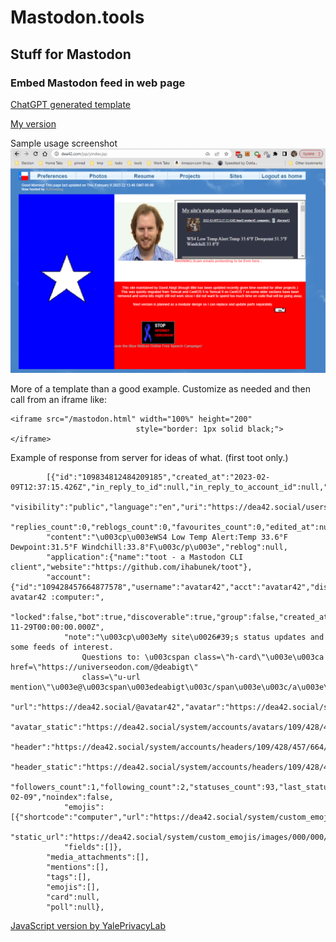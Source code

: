 # Mastodon.tools
## Stuff for Mastodon
### Embed Mastodon feed in web page
[ChatGPT generated template](/src/main/webapp/chatGPT.html)

[My version](/src/main/webapp/mastodon.html)

Sample usage screenshot
![Sample usage](screenshots/Screenshot%202023-02-10%20095240.png)

More of a template than a good example. Customize as needed and then call from an iframe like:

	<iframe src="/mastodon.html" width="100%" height="200"
								style="border: 1px solid black;"> </iframe>

Example of response from server for ideas of what. (first toot only.)

			[{"id":"109834812484209185","created_at":"2023-02-09T12:37:15.426Z","in_reply_to_id":null,"in_reply_to_account_id":null,"sensitive":false,"spoiler_text":"",
			"visibility":"public","language":"en","uri":"https://dea42.social/users/avatar42/statuses/109834812484209185","url":"https://dea42.social/@avatar42/109834812484209185",
			"replies_count":0,"reblogs_count":0,"favourites_count":0,"edited_at":null,
			"content":"\u003cp\u003eWS4 Low Temp Alert:Temp 33.6°F Dewpoint:31.5°F Windchill:33.8°F\u003c/p\u003e","reblog":null,
			"application":{"name":"toot - a Mastodon CLI client","website":"https://github.com/ihabunek/toot"},
			"account":{"id":"109428457664877578","username":"avatar42","acct":"avatar42","display_name":"dea42 avatar42 :computer:",
				"locked":false,"bot":true,"discoverable":true,"group":false,"created_at":"2022-11-29T00:00:00.000Z",
				"note":"\u003cp\u003eMy site\u0026#39;s status updates and some feeds of interest. 
					Questions to: \u003cspan class=\"h-card\"\u003e\u003ca href=\"https://universeodon.com/@deabigt\" 
					class=\"u-url mention\"\u003e@\u003cspan\u003edeabigt\u003c/span\u003e\u003c/a\u003e\u003c/span\u003e\u003c/p\u003e",
				"url":"https://dea42.social/@avatar42","avatar":"https://dea42.social/system/accounts/avatars/109/428/457/664/877/578/original/4d9939953c135caa.jpg",
				"avatar_static":"https://dea42.social/system/accounts/avatars/109/428/457/664/877/578/original/4d9939953c135caa.jpg",
				"header":"https://dea42.social/system/accounts/headers/109/428/457/664/877/578/original/ed7f5522e10561f5.jpg",
				"header_static":"https://dea42.social/system/accounts/headers/109/428/457/664/877/578/original/ed7f5522e10561f5.jpg",
				"followers_count":1,"following_count":2,"statuses_count":93,"last_status_at":"2023-02-09","noindex":false,
				"emojis":[{"shortcode":"computer","url":"https://dea42.social/system/custom_emojis/images/000/000/003/original/895d06c4336a6c7f.png",
					"static_url":"https://dea42.social/system/custom_emojis/images/000/000/003/static/895d06c4336a6c7f.png","visible_in_picker":true}],
				"fields":[]},
			"media_attachments":[],
			"mentions":[],
			"tags":[],
			"emojis":[],
			"card":null,
			"poll":null},


[JavaScript version by YalePrivacyLab](https://github.com/YalePrivacyLab/mastodon-timeline-widget)

